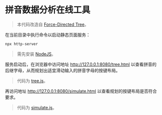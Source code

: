 拼音数据分析在线工具
==============================

> 本代码改造自
> [Force-Directed Tree](https://observablehq.com/@d3/force-directed-tree@183)。

在当前目录中执行命令以启动静态页面服务：

```sh
npx http-server
```

> 需先安装 [NodeJS](https://nodejs.org/)。

服务启动后，在浏览器中访问地址 http://127.0.0.1:8080/tree.html
以查看拼音的后继字母，从而规划出适宜滑动输入的拼音字母的按键布局。

> 代码为 [tree.js](./tree.js)。

再访问地址 http://127.0.0.1:8080/simulate.html
以查看规划的按键布局是否符合要求。

> 代码为 [simulate.js](./simulate.js)。
